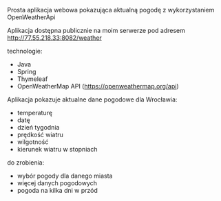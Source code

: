 Prosta aplikacja webowa pokazująca aktualną pogodę z wykorzystaniem OpenWeatherApi

Aplikacja dostępna publicznie na moim serwerze pod adresem
http://77.55.218.33:8082/weather

technologie:
- Java
- Spring
- Thymeleaf
- OpenWeatherMap API (https://openweathermap.org/api)

 Aplikacja pokazuje aktualne dane pogodowe dla Wrocławia:
  - temperaturę
  - datę
  - dzień tygodnia
  - prędkość wiatru
  - wilgotność
  - kierunek wiatru w stopniach
  
  do zrobienia:
  - wybór pogody dla danego miasta
  - więcej danych pogodowych
  - pogoda na kilka dni w przód

